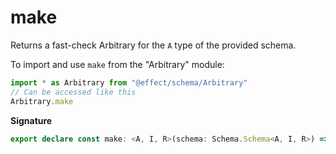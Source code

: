 # make

Returns a fast-check Arbitrary for the `A` type of the provided schema.

To import and use `make` from the "Arbitrary" module:

```ts
import * as Arbitrary from "@effect/schema/Arbitrary"
// Can be accessed like this
Arbitrary.make
```

**Signature**

```ts
export declare const make: <A, I, R>(schema: Schema.Schema<A, I, R>) => FastCheck.Arbitrary<A>
```
